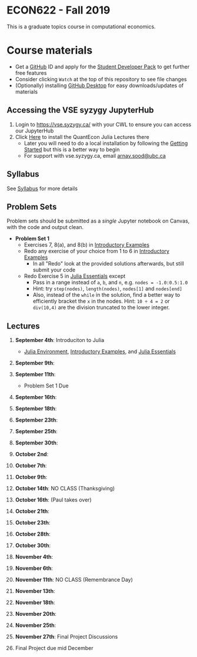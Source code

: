 # ECON622 - Fall 2019
This is a graduate topics course in computational economics.
# Course materials
- Get a [GitHub](www.github.com) ID and apply for the [Student Developer Pack](https://education.github.com/pack) to get further free features
- Consider clicking `Watch` at the top of this repository to see file changes
- (Optionally)  installing [GitHub Desktop](https://desktop.github.com) for easy downloads/updates of materials

## Accessing the VSE syzygy JupyterHub
1.  Login to https://vse.syzygy.ca/ with your CWL to ensure you can access our JupyterHub
2.  Click [Here](https://vse.syzygy.ca/jupyter/hub/user-redirect/git-pull?repo=https%3A%2F%2Fgithub.com%2FQuantEcon%2Fquantecon-notebooks-julia&urlpath=lab%2Ftree%2Fquantecon-notebooks-julia) to install the QuantEcon Julia Lectures there
    - Later you will need to do a local installation by following the [Getting Started](https://lectures.quantecon.org/jl/getting_started_julia/getting_started.html) but this is a better way to begin
    - For support with vse.syzygy.ca, email arnav.sood@ubc.ca

## Syllabus
See [Syllabus](syllabus.md) for more details

## Problem Sets
Problem sets should be submitted as a *single* Jupyter notebook on Canvas, with the code and output clean.
- **Problem Set 1**
  - Exercises 7, 8(a), and 8(b) in [Introductory Examples](https://lectures.quantecon.org/jl/getting_started_julia/julia_by_example.html)
  - Redo any exercise of your choice from 1 to 6 in [Introductory Examples](https://lectures.quantecon.org/jl/getting_started_julia/julia_by_example.html)
    - In all "Redo" look at the provided solutions afterwards, but still submit your code
  - Redo Exercise 5 in [Julia Essentials](https://lectures.quantecon.org/jl/getting_started_julia/julia_essentials.html) except
      - Pass in a range instead of `a`, `b`, and `n`, e.g. `nodes = -1.0:0.5:1.0`
      - Hint: try `step(nodes)`, `length(nodes)`, `nodes[1]` and `nodes[end]`
      - Also, instead of the `while` in the solution, find a better way to efficiently bracket the `x` in the nodes.  Hint: `10 ÷ 4 = 2`  or `div(10,4)` are  the division truncated to the lower integer.

<!-- 
- **Problem Set 2:**
    - Redo Exercise 5 in in  [Julia Essentials](https://lectures.quantecon.org/jl/getting_started_julia/julia_essentials.html).  But pass in a range and use the a much more efficient approach than the `while`
    - Exercises 2 and 3 in [Fundamental Types](https://lectures.quantecon.org/jl/getting_started_julia/fundamental_types.html)
    - Redo Exercise 1 in [Fundamental Types](https://lectures.quantecon.org/jl/getting_started_julia/fundamental_types.html) using a fixed point function?  Check number of iterations.
    - Unlike the first assignment, we will start grading this on "style" and "reproducibility" rather than just on whether you get the correct numbers ou
    - For problem set Another approach to the overlay of histograms:  try `stephist` and `stephist!` instead of `histogram`  What about T = 150.   histogram(data, alpha = 0.5) then histogram!(moredata, alpha = 0.2) )/ stephist! or stephist

- **Problem Set 3:**
    - Problems 1 to 6 in [Introduction to Types](https://lectures.quantecon.org/jl/getting_started_julia/introduction_to_types.html) 
    - Add something on Generic Programming as well?

- ** Problem Set 4:** 
-  version_control.ipynb lecture, do exercises 1a, 1b, 1c, 2a, and 2b
In the (updated) testing.ipynb lecture, do exercise 1
    - For all of these, please prepare a ipynb notebook or something similar with links to the various PRs or screenshots with some evidence that you executed the steps.  No need to do much about the formatting
    - The easiest is certainly if you do all of this with public github repos, and then you can just provide links to the "evidence"
    - One more comment on this:  For the PRs, make sure to look at the style of the underlying code or text.  For example, if no punctuation is used anywhere in a document, then that is the style used.  Making style suggestions as PRs is not the best approach.
-->

## Lectures
1. **September 4th**: Introduciton to Julia
    - [Julia Environment](https://lectures.quantecon.org/jl/getting_started_julia/julia_environment.html), [Introductory Examples](https://lectures.quantecon.org/jl/getting_started_julia/julia_by_example.html), and [Julia Essentials](https://lectures.quantecon.org/jl/getting_started_julia/julia_essentials.html)

2. **September 9th**:
3. **September 11th**:
   - Problem Set 1 Due
4. **September 16th**:
5. **September 18th**:
6. **September 23th**:
7. **September 25th**:
8.  **September 30th**:
9.  **October 2nd**:
10. **October 7th**:
11. **October 9th**:
12. **October 14th**: NO CLASS (Thanksgiving)
13. **October 16th**: (Paul takes over)
14. **October 21th**:
15. **October 23th**:
16. **October 28th**:
17. **October 30th**:
18. **November 4th**:
19. **November 6th**:
20. **November 11th**: NO CLASS (Remembrance Day)
21. **November 13th**:
22. **November 18th**:
23. **November 20th**:
24. **November 25th**:
25. **November 27th**: Final Project Discussions
26. Final Project due mid December

